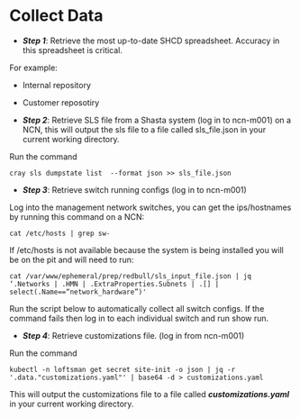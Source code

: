 # Collect Data 

 

* ***Step 1***: Retrieve the most up-to-date SHCD spreadsheet. Accuracy in this spreadsheet is critical. 

For example: 
* Internal repository
* Customer reposotiry

* ***Step 2***: Retrieve SLS file from a Shasta system (log in to ncn-m001) on a NCN, this will output the sls file to a file called sls_file.json in your current working directory. 

Run the command  

```
cray sls dumpstate list  --format json >> sls_file.json   
```
 
* ***Step 3***: Retrieve switch running configs (log in to ncn-m001) 

Log into the management network switches, you can get the ips/hostnames by running this command on a NCN:   

```
cat /etc/hosts | grep sw- 
```

If /etc/hosts is not available because the system is being installed you will be on the pit and will need to run:  

```
cat /var/www/ephemeral/prep/redbull/sls_input_file.json | jq ‘.Networks | .HMN | .ExtraProperties.Subnets | .[] | select(.Name==“network_hardware”)' 
```

Run the script below to automatically collect all switch configs.  If the command fails then log in to each individual switch and run show run. 
 

* ***Step 4***: Retrieve customizations file. (log in from ncn-m001) 

Run the command  

```
kubectl -n loftsman get secret site-init -o json | jq -r '.data."customizations.yaml"' | base64 -d > customizations.yaml 
```
 
This will output the customizations file to a file called ***customizations.yaml*** in your current working directory. 